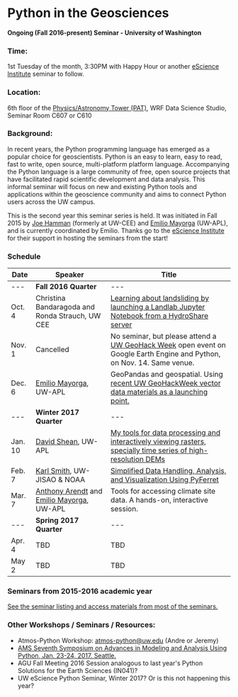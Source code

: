 Python in the Geosciences
====
**Ongoing (Fall 2016-present) Seminar - University of Washington**

### Time:

1st Tuesday of the month, 3:30PM with Happy Hour or another [eScience Institute](http://escience.washington.edu) seminar to follow.

### Location:

6th floor of the [Physics/Astronomy Tower (PAT)](http://uw.edu/maps?pat), WRF Data Science Studio, Seminar Room C607 or C610

### Background:

In recent years, the Python programming language has emerged as a popular choice for geoscientists. Python is an easy to learn, easy to read, fast to write, open source, multi-platform platform language. Accompanying the Python language is a large community of free, open source projects that have facilitated rapid scientific development and data analysis. This informal seminar will focus on new and existing Python tools and applications within the geoscience community and aims to connect Python users across the UW campus.

This is the second year this seminar series is held. It was initiated in Fall 2015 by [Joe Hamman](https://github.com/jhamman/) (formerly at UW-CEE) and [Emilio Mayorga](https://github.com/emiliom/) (UW-APL), and is currently coordinated by Emilio. Thanks go to the [eScience Institute](http://escience.washington.edu) for their support in hosting the seminars from the start!

### Schedule

| Date | Speaker | Title |
| ------ | ---- | ---- |
| --- | **Fall 2016 Quarter** | --- |
| Oct. 4 | Christina Bandaragoda and Ronda Strauch, UW CEE | [Learning about landsliding by launching a Landlab Jupyter Notebook from a HydroShare server](landlablandslides_20161004/README.md) |
| Nov. 1 | Cancelled | No seminar, but please attend a [UW GeoHack Week](https://geohackweek.github.io/) open event on Google Earth Engine and Python, on Nov. 14. Same venue. |
| Dec. 6 | [Emilio Mayorga](http://apl.uw.edu/people/profile.php?last_name=Mayorga&first_name=Emilio), UW-APL | GeoPandas and geospatial. Using [recent UW GeoHackWeek vector data materials as a launching point.](https://geohackweek.github.io/vector/) |
| --- | **Winter 2017 Quarter** | --- |
| Jan. 10 | [David Shean](https://github.com/dshean), UW-APL | [My tools for data processing and interactively viewing rasters, specially time series of high-resolution DEMs](https://github.com/uwescience/Python-for-geosciences/blob/master/dshean_2017010/README.md) |
| Feb. 7 | [Karl Smith](https://github.com/karlmsmith), UW-JISAO & NOAA | [Simplified Data Handling, Analysis, and Visualization Using PyFerret](https://github.com/uwescience/Python-for-geosciences/blob/master/ksmith_20170207/README.md) |
| Mar. 7 | [Anthony Arendt](http://www.apl.washington.edu/people/profile.php?last=Arendt&first=Anthony) and [Emilio Mayorga](http://apl.uw.edu/people/profile.php?last_name=Mayorga&first_name=Emilio), UW-APL | Tools for accessing climate site data. A hands-on, interactive session. |
| --- | **Spring 2017 Quarter** | --- |
| Apr. 4 | TBD | TBD |
| May 2 | TBD | TBD |


### Seminars from 2015-2016 academic year

[See the seminar listing and access materials from most of the seminars.](seminars_2015-2016.md)

### Other Workshops / Seminars / Resources:
- Atmos-Python Workshop: atmos-python@uw.edu (Andre or Jeremy)
- [AMS Seventh Symposium on Advances in Modeling and Analysis Using Python, Jan. 23-24, 2017. Seattle.](https://annual.ametsoc.org/2017/index.cfm/programs/conferences-and-symposia/seventh-symposium-on-advances-in-modeling-and-analysis-using-python/)
- AGU Fall Meeting 2016 Session analogous to last year's Python Solutions for the Earth Sciences (IN041)?
- UW eScience Python Seminar, Winter 2017? Or is this not happening this year?
